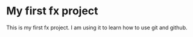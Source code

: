 # My first fx project

This is my first fx project. I am using it to learn how to use git and github.
